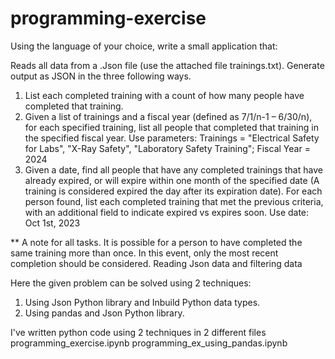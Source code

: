 # programming-exercise
Using the language of your choice, write a small application that:

Reads all data from a .Json file (use the attached file trainings.txt).
Generate output as JSON in the three following ways.
  1. List each completed training with a count of how many people have completed that training.
  2. Given a list of trainings and a fiscal year (defined as 7/1/n-1 – 6/30/n), for each specified training, list all people that completed that training in the specified fiscal year.
  Use parameters: Trainings = "Electrical Safety for Labs", "X-Ray Safety", "Laboratory Safety Training"; Fiscal Year = 2024
  3. Given a date, find all people that have any completed trainings that have already expired, or will expire within one month of the specified date (A training is considered expired the day after its expiration date). For each person found, list each completed training that met the previous criteria, with an additional field to indicate expired vs expires soon.
  Use date: Oct 1st, 2023

** A note for all tasks. It is possible for a person to have completed the same training more than once. In this event, only the most recent completion should be considered.
Reading Json data and filtering data

Here the given problem can be solved using 2 techniques:
1. Using Json Python library and Inbuild Python data types.
2. Using pandas and Json Python library.

I've written python code using 2 techniques in 2 different files 
programming_exercise.ipynb
programming_ex_using_pandas.ipynb


